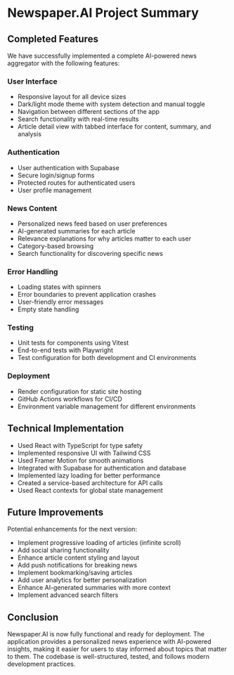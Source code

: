 # Newspaper.AI Project Summary

## Completed Features

We have successfully implemented a complete AI-powered news aggregator with the following features:

### User Interface
- Responsive layout for all device sizes
- Dark/light mode theme with system detection and manual toggle
- Navigation between different sections of the app
- Search functionality with real-time results
- Article detail view with tabbed interface for content, summary, and analysis

### Authentication
- User authentication with Supabase
- Secure login/signup forms
- Protected routes for authenticated users
- User profile management

### News Content
- Personalized news feed based on user preferences
- AI-generated summaries for each article
- Relevance explanations for why articles matter to each user
- Category-based browsing
- Search functionality for discovering specific news

### Error Handling
- Loading states with spinners
- Error boundaries to prevent application crashes
- User-friendly error messages
- Empty state handling

### Testing
- Unit tests for components using Vitest
- End-to-end tests with Playwright
- Test configuration for both development and CI environments

### Deployment
- Render configuration for static site hosting
- GitHub Actions workflows for CI/CD
- Environment variable management for different environments

## Technical Implementation

- Used React with TypeScript for type safety
- Implemented responsive UI with Tailwind CSS
- Used Framer Motion for smooth animations
- Integrated with Supabase for authentication and database
- Implemented lazy loading for better performance
- Created a service-based architecture for API calls
- Used React contexts for global state management

## Future Improvements

Potential enhancements for the next version:

- Implement progressive loading of articles (infinite scroll)
- Add social sharing functionality
- Enhance article content styling and layout
- Add push notifications for breaking news
- Implement bookmarking/saving articles
- Add user analytics for better personalization
- Enhance AI-generated summaries with more context
- Implement advanced search filters

## Conclusion

Newspaper.AI is now fully functional and ready for deployment. The application provides a personalized news experience with AI-powered insights, making it easier for users to stay informed about topics that matter to them. The codebase is well-structured, tested, and follows modern development practices. 